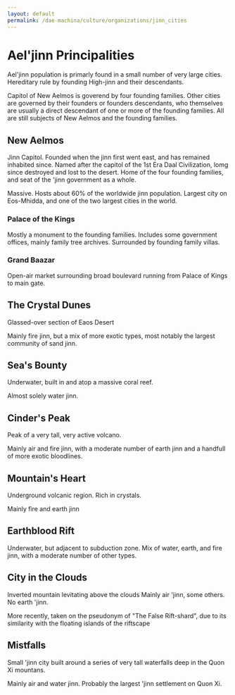 ```yaml
---
layout: default
permalink: /dae-machina/culture/organizations/jinn_cities
---
```


# Ael'jinn Principalities

Ael'jinn population is primarly found in a small number of very large cities.
Hereditary rule by founding High-jinn and their descendants.

Capitol of New Aelmos is goverend by four founding families.
Other cities are governed by their founders or founders descendants, who themselves are usually a direct descendant of one or more of the founding families.
All are still subjects of New Aelmos and the founding families.

## New Aelmos

Jinn Capitol.
Founded when the jinn first went east, and has remained inhabited since. Named after the capitol of the 1st Era Daal Civilization, lomg since destroyed and lost to the desert.
Home of the four founding families, and seat of the 'jinn government as a whole.

Massive. Hosts about 60% of the worldwide jinn population. Largest city on Eos-Mhidda, and one of the two largest cities in the world.


### Palace of the Kings

Mostly a monument to the founding families.
Includes some government offices, mainly family tree archives.
Surrounded by founding family villas.

### Grand Baazar

Open-air market surrounding broad boulevard running from Palace of Kings to main gate.

## The Crystal Dunes

Glassed-over section of Eaos Desert

Mainly fire jinn, but a mix of more exotic types, most notably the largest community of sand jinn.

## Sea's Bounty
Underwater, built in and atop a massive coral reef.

Almost solely water jinn.

## Cinder's Peak
Peak of a very tall, very active volcano.

Mainly air and fire jinn, with a moderate number of earth jinn and a handfull of more exotic bloodlines.


## Mountain's Heart

Underground volcanic region. Rich in crystals.

Mainly fire and earth jinn

## Earthblood Rift

Underwater, but adjacent to subduction zone.
Mix of water, earth, and fire jinn, with a moderate number of other types.

## City in the Clouds

Inverted mountain levitating above the clouds
Mainly air 'jinn, some others. No earth 'jinn.


More recently, taken on the pseudonym of "The False Rift-shard", due to its similarity with the floating islands of the riftscape


## Mistfalls

Small 'jinn city built around a series of very tall waterfalls deep in the Quon Xi mountans.

Mainly air and water jinn. Probably the largest 'jinn settlement on Quon Xi.